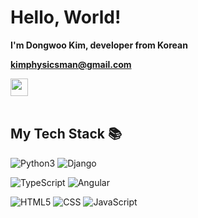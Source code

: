 <h1>Hello, World!</h1>

**I'm Dongwoo Kim, developer from Korean**

**kimphysicsman@gmail.com**

<a href="https://velog.io/@kimphysicsman">
 <img src="https://user-images.githubusercontent.com/68724828/185885678-8f619bfa-1160-4bb4-a026-f758a4014f82.png" height="28px" />
</a>

<br />

<br />
<h2> My Tech Stack 📚 </h2>

![Python3](https://img.shields.io/badge/-Python3-8C8C8C?style=for-the-badge&logo=python&logoColor=ffffff)
![Django](https://img.shields.io/badge/-Django-092e20?style=for-the-badge&logo=django&logoColor=ffffff)

![TypeScript](https://img.shields.io/badge/-Typescript-blue?style=for-the-badge&logo=typescript&logoColor=white)
![Angular](https://img.shields.io/badge/-Angular-red?style=for-the-badge&logo=angular)

![HTML5](https://img.shields.io/badge/-HTML5-F05032?style=for-the-badge&logo=html5&logoColor=ffffff)
![CSS](https://img.shields.io/badge/-CSS-007ACC?style=for-the-badge&logo=css)
![JavaScript](https://img.shields.io/badge/-JavaScript-%23F7DF1C?style=for-the-badge&logo=javascript&logoColor=000000&labelColor=%23F7DF1C&color=%23FFCE5A)



<br />
<br />
<br />




